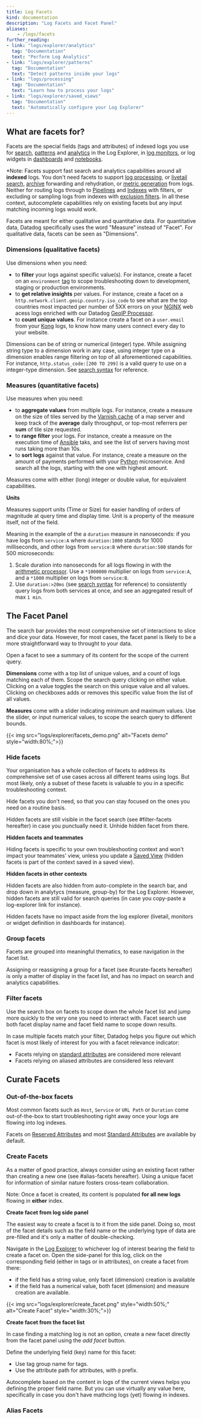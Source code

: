 ```yaml
---
title: Log Facets
kind: documentation
description: "Log Facets and Facet Panel"
aliases:
    - /logs/facets
further_reading:
- link: "logs/explorer/analytics"
  tag: "Documentation"
  text: "Perform Log Analytics"
- link: "logs/explorer/patterns"
  tag: "Documentation"
  text: "Detect patterns inside your logs"
- link: "logs/processing"
  tag: "Documentation"
  text: "Learn how to process your logs"
- link: "logs/explorer/saved_views"
  tag: "Documentation"
  text: "Automatically configure your Log Explorer"
---
```



## What are facets for?

Facets are the special fields (tags and attributes) of indexed logs you use for [search][1], [patterns][3] and [analytics][2] in the Log Explorer, in [log monitors][4], or log widgets in [dashboards][5] and [notebooks][6].


*Note: Facets support fast search and analytics capabilities around all **indexed** logs. You don't need facets to support [log processing][7], or [livetail search][8], [archive][9] forwarding and rehydration, or [metric generation][10] from logs. Neither for routing logs through to [Pipelines][11] and [Indexes][12] with filters, or excluding or sampling logs from indexes with [exclusion filters][13]. In all these context, autocomplete capabilities rely on existing facets but any input matching incoming logs would work.

Facets are meant for either qualitative and quantitative data. For quantitative data, Datadog specifically uses the word "Measure" instead of "Facet". For qualitative data, facets can be seen as "Dimensions". 


### Dimensions (qualitative facets)

Use dimensions when you need:

* to **filter** your logs against specific value(s). For instance, create a facet on an `environment` [tag][14] to scope troubleshooting down to development, staging or production environments.
* to **get relative insights** per values. For instance, create a facet on a `http.network.client.geoip.country.iso_code` to see what are the top countries most impacted per number of 5XX errors on your [NGINX][15] web acess logs enriched with our Datadog [GeoIP Processor][21].
* to **count unique values**. For instance create a facet on a `user.email` from your [Kong][16] logs, to know how many users connect every day to your website.

Dimensions can be of string or numerical (integer) type. While assigning string type to a dimension work in any case, using integer type on a dimension enables range filtering on top of all aforementioned capabilities. For instance, `http.status_code:[200 TO 299]` is a valid query to use on a integer-type dimension. See [search syntax][17] for reference.


### Measures (quantitative facets)

Use measures when you need:

* to **aggregate values** from multiple logs. For instance, create a measure on the size of tiles served by the [Varnish cache][18] of a map server and keep track of the **average** daily throughput, or top-most referrers per **sum** of tile size requested.
* to **range filter** your logs. For instance, create a measure on the execution time of [Ansible][19] taks, and see the list of servers having most runs taking more than 10s. 
* to **sort logs** against that value. For instance, create a measure on the amount of payments performed with your [Python][20] microservice. And search all the logs, starting with the one with highest amount. 


Measures come with either (long) integer or double value, for equivalent capabilities.

**Units**

Measures support units (Time or Size) for easier handling of orders of magnitude at query time and display time. Unit is a property of the measure itself, not of the field. 


Meaning in the example of the a `duration` measure in nanoseconds: if you have logs from `service:A` where `duration:1000` stands for 1000 milliseconds, and other logs from `service:B` where `duration:500` stands for 500 microseconds:

1. Scale duration into nanoseconds for all logs flowing in with the [arithmetic processor][22]. Use a `*1000000` multiplier on logs from `service:A`, and a `*1000` multiplier on logs from `service:B`. 
1. Use `duration:>20ms` (see [search syntax][17] for reference) to consistently query logs from both services at once, and see an aggregated result of max `1 min`.



## The Facet Panel


The search bar provides the most comprehensive set of interactions to slice and dice your data. However, for most cases, the facet panel is likely to be a more straightforward way to throught to your data. 


Open a facet to see a summary of its content for the scope of the current query. 

**Dimensions** come with a top list of unique values, and a count of logs matching each of them. Scope the search query clicking on either value. Clicking on a value toggles the search on this unique value and all values. Clicking on checkboxes adds or removes this specific value from the list of all values.

**Measures** come with a slider indicating minimum and maximum values. Use the slider, or input numerical values, to scope the search query to different bounds.


{{< img src="logs/explorer/facets_demo.png" alt="Facets demo"  style="width:80%;">}}


### Hide facets

Your organisation has a whole collection of facets to address its comprehensive set of use cases across all different teams using logs. But most likely, only a subset of these facets is valuable to you in a specific troubleshooting context. 


Hide facets you don't need, so that you can stay focused on the ones you need on a routine basis.  


Hidden facets are still visible in the facet search (see #filter-facets hereafter) in case you punctually need it. Unhide hidden facet from there.


**Hidden facets and teammates**

Hiding facets is specific to your own troubleshooting context and won't impact your teammates' view, unless you update a [Saved View][23] (hidden facets is part of the context saved in a saved view).


**Hidden facets in other contexts**

Hidden facets are also hidden from auto-complete in the search bar, and drop down in analytycs (measure, group-by) for the Log Explorer. However, hidden facets are still valid for search queries (in case you copy-paste a log-explorer link for instance).

Hidden facets have no impact aside from the log explorer (livetail, monitors or widget definition in dashboards for instance). 


### Group facets

Facets are grouped into meaningful thematics, to ease navigation in the facet list.


Assigning or reassigning a group for a facet (see #curate-facets hereafter) is only a matter of display in the facet list, and has no impact on search and analytics capabilities. 


### Filter facets

Use the search box on facets to scope down the whole facet list and jump more quickly to the very one you need to interact with. Facet search use both facet display name and facet field name to scope down results.

In case multiple facets match your filter, Datadog helps you figure out which facet is most likely of interest for you with a facet relevance indicator:

* Facets relying on [standard attributes][24] are considered more relevant
* Facets relying on aliased attributes are considered less relevant



## Curate Facets

### Out-of-the-box facets

Most common facets such as `Host`, `Service` or `URL Path` or `Duration` come out-of-the-box to start troubleshooting right away once your logs are flowing into log indexes.

Facets on [Reserved Attributes][25] and most [Standard Attributes][26] are available by default.


### Create Facets

As a matter of good practice, always consider using an existing facet rather than creating a new one (see #alias-facets hereafter). Using a unique facet for information of similar nature fosters cross-team collaboration. 

Note: Once a facet is created, its content is populated **for all new logs** flowing in **either** index.


**Create facet from log side panel**

The easiest way to create a facet is to it from the side panel. Doing so, most of the facet details such as the field name or the underlying type of data are pre-filled and it's only a matter of double-checking.

Navigate in the [Log Explorer][1] to whichever log of interest bearing the field to create a facet on. Open the side-panel for this log, click on the corresponding field (either in tags or in attributes), on create a facet from there:

* if the field has a string value, only facet (dimension) creation is available
* if the field has a numerical value, both facet (dimension) and measure creation are available.

{{< img src="logs/explorer/create_facet.png" style="width:50%;" alt="Create Facet"  style="width:30%;">}}


**Create facet from the facet list**

In case finding a matching log is not an option, create a new facet directly from the facet panel using the *add facet* button.

Define the underlying field (key) name for this facet:

* Use tag group name for tags.
* Use the attribute path for attributes, with `@` prefix. 

Autocomplete based on the content in logs of the current views helps you defining the proper field name. But you can use virtually any value here, specifically in case you don't have mathcing logs (yet) flowing in indexes.


### Alias Facets





[1]: /logs/explorer/search/
[2]: /logs/explorer/patterns/
[3]: /logs/explorer/analytics/
[4]: /monitors/monitor_types/log/
[5]: /dashboards/widgets/
[6]: /notebooks/

[7]: /logs/processing/processors
[8]: /logs/live_tail/
[9]: /logs/archives/
[10]: /logs/logs_to_metrics/

[11]: /logs/processing/pipelines/
[12]: /logs/indexes#indexes-filters
[13]: /logs/indexes#exclusion-filters

[14]: /tagging/assigning_tags
[15]: /integrations/nginx/
[16]: /integrations/kong/
[17]: /logs/explorer/search/#search-syntax

[18]: /integrations/varnish/
[19]: /integrations/ansible/
[20]: /integrations/python/

[21]: /logs/processing/processors/?tab=ui#geoip-parser
[22]: /logs/processing/processors/?tab=ui#arithmetic-processor
[23]: /logs/explorer/saved_views/

[24]: /logs/processing/attributes_naming_convention/

[25]: /logs/processing/#reserved-attributes
[26]: /logs/processing/attributes_naming_convention/#default-standard-attribute-list

